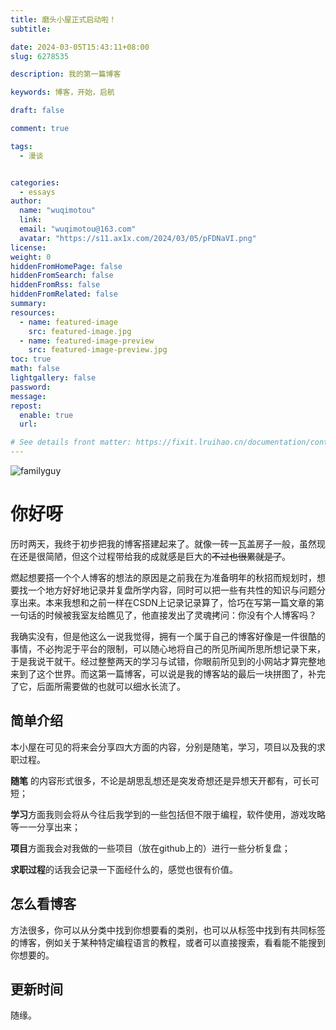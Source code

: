 ```yaml
---
title: 磨头小屋正式启动啦！
subtitle:

date: 2024-03-05T15:43:11+08:00
slug: 6278535

description: 我的第一篇博客

keywords: 博客，开始，启航

draft: false

comment: true

tags:
  - 漫谈


categories:
  - essays
author:
  name: "wuqimotou"
  link:
  email: "wuqimotou@163.com"
  avatar: "https://s11.ax1x.com/2024/03/05/pFDNaVI.png"
license:
weight: 0
hiddenFromHomePage: false
hiddenFromSearch: false
hiddenFromRss: false
hiddenFromRelated: false
summary:
resources:
  - name: featured-image
    src: featured-image.jpg
  - name: featured-image-preview
    src: featured-image-preview.jpg
toc: true
math: false
lightgallery: false
password:
message:
repost:
  enable: true
  url:

# See details front matter: https://fixit.lruihao.cn/documentation/content-management/introduction/#front-matter
---
```


![familyguy](https://s21.ax1x.com/2024/03/05/pFD6WCj.png)

<!--more-->

# 你好呀



历时两天，我终于初步把我的博客搭建起来了。就像一砖一瓦盖房子一般，虽然现在还是很简陋，但这个过程带给我的成就感是巨大的~~不过也很累就是了~~。

燃起想要搭一个个人博客的想法的原因是之前我在为准备明年的秋招而规划时，想要找一个地方好好地记录并复盘所学内容，同时可以把一些有共性的知识与问题分享出来。本来我想和之前一样在CSDN上记录记录算了，恰巧在写第一篇文章的第一句话的时候被我室友给瞧见了，他直接发出了灵魂拷问：你没有个人博客吗？

我确实没有，但是他这么一说我觉得，拥有一个属于自己的博客好像是一件很酷的事情，不必拘泥于平台的限制，可以随心地将自己的所见所闻所思所想记录下来，于是我说干就干。经过整整两天的学习与试错，你眼前所见到的小网站才算完整地来到了这个世界。而这第一篇博客，可以说是我的博客站的最后一块拼图了，补完了它，后面所需要做的也就可以细水长流了。

## 简单介绍

本小屋在可见的将来会分享四大方面的内容，分别是随笔，学习，项目以及我的求职过程。

**随笔** 的内容形式很多，不论是胡思乱想还是突发奇想还是异想天开都有，可长可短；

**学习**方面我则会将从今往后我学到的一些包括但不限于编程，软件使用，游戏攻略等一一分享出来；

**项目**方面我会对我做的一些项目（放在github上的）进行一些分析复盘；

**求职过程**的话我会记录一下面经什么的，感觉也很有价值。

## 怎么看博客

方法很多，你可以从分类中找到你想要看的类别，也可以从标签中找到有共同标签的博客，例如关于某种特定编程语言的教程，或者可以直接搜索，看看能不能搜到你想要的。

## 更新时间

随缘。
